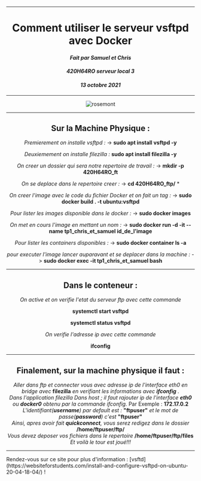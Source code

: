 ***
<div align="center">
<h1> Comment utiliser le serveur vsftpd avec Docker </h1>

#### *Fait par Samuel et Chris*
#### *420H64RO serveur local 3*
#### *13 octobre 2021*
---
![rosemont](https://upload.wikimedia.org/wikipedia/fr/thumb/e/e2/Logo_college_rosemont_nouveau.png/179px-Logo_college_rosemont_nouveau.png)
 ***
 
 ## Sur la Machine Physique :
*Premierement on installe vsftpd :*  ->    __sudo apt install vsftpd -y__

*Deuxiemement on installe filezilla :* __sudo apt install filezilla -y__  

*On creer un dossier qui sera notre repertoire de travail :*  ->   __mkdir -p 420H64RO_ft__

*On se deplace dans le repertoire creer :*  ->  **cd 420H64RO_ftp/**  *

*On creer l'image avec le code du fichier Docker et on fait un tag :*  ->  **sudo docker build . -t ubuntu:vsftpd** 

*Pour lister les images disponible dans le docker :*  ->  **sudo docker images** 
 
*On met en cours l'image en mettant un nom :*  ->  **sudo docker run -d -it --name tp1_chris_et_samuel id_de_l’image** 

*Pour lister les containers disponibles :*  ->  **sudo docker container ls -a** 
 
*pour executer l'image lancer auparavant et se deplacer dans la machine :*  -> **sudo docker exec -it tp1_chris_et_samuel bash**  

---
## Dans le conteneur :
*On active et on verifie l'etat du serveur ftp avec cette commande*

**systemctl start vsftpd**  
 
**systemctl status vsftpd** 
 
*On verifie l'adresse ip avec cette commande*
 
**ifconfig**  

---
## Finalement, sur la machine physique il faut :
*Aller dans ftp et connecter vous avec adresse ip de l'interface eth0 en bridge avec* **filezilla** *en verifiant les informations avec **ifconfig** .*  
*Dans l'application filezilla*
*Dans host ; il faut rajouter ip de l'interface **eth0** ou **docker0** obtenu par la commande ifconfig.* Par Exemple : **172.17.0.2**  
*L'identifiant(**username**) par default est :* **"ftpuser"** *et le mot de passe(**password**) c'est* **"ftpuser"**  
*Ainsi, apres avoir fait **quickconnect**, vous serez redigez dans le dossier* **/home/ftpuser/ftp/**  
*Vous devez deposer vos fichiers dans le repertoire* **/home/ftpuser/ftp/files**  
*Et voilà le tour est joué!!!*
 
 ---
</div>
Rendez-vous sur ce site pour plus d'information : [vsftd](https://websiteforstudents.com/install-and-configure-vsftpd-on-ubuntu-20-04-18-04/) !
